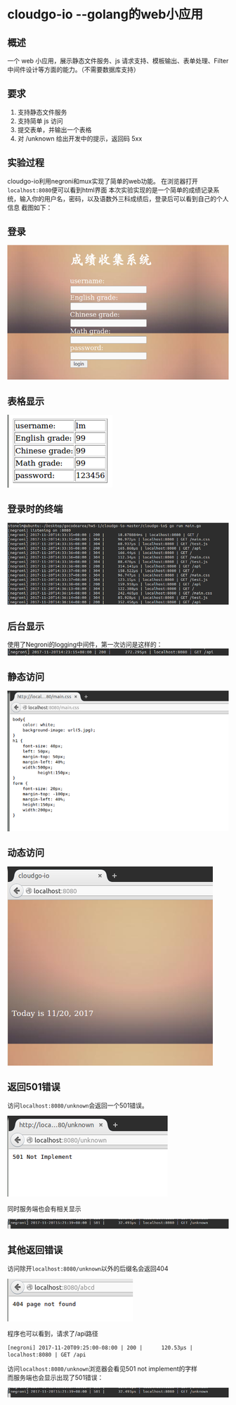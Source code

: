 # cloudgo-io  --golang的web小应用
## 概述
一个 web 小应用，展示静态文件服务、js 请求支持、模板输出、表单处理、Filter 中间件设计等方面的能力。（不需要数据库支持）
## 要求
1.	支持静态文件服务
2.	支持简单 js 访问
3.	提交表单，并输出一个表格
4.	对 /unknown 给出开发中的提示，返回码 5xx

## 实验过程
cloudgo-io利用negroni和mux实现了简单的web功能。
在浏览器打开`localhost:8080`便可以看到html界面
本次实验实现的是一个简单的成绩记录系统，输入你的用户名，密码，以及语数外三科成绩后，登录后可以看到自己的个人信息
截图如下：

## 登录
![](https://github.com/453326526/FuWuJiSuan/blob/master/hw5/cloudgo-io/photos/denglu.png)

## 表格显示
![](https://github.com/453326526/FuWuJiSuan/blob/master/hw5/cloudgo-io/photos/houtai.png)

## 登录时的终端
![](https://github.com/453326526/FuWuJiSuan/blob/master/hw5/cloudgo-io/photos/teminal.png)

## 后台显示
使用了Negroni的logging中间件，第一次访问是这样的：
![](https://github.com/453326526/FuWuJiSuan/blob/master/hw5/cloudgo-io/photos/qingqiu.png)
## 静态访问 

![](https://github.com/453326526/FuWuJiSuan/blob/master/hw5/cloudgo-io/photos/jingtaifw.png)
## 动态访问

![](https://github.com/453326526/FuWuJiSuan/blob/master/hw5/cloudgo-io/photos/dongtai.png)


## 返回501错误
访问`localhost:8080/unknown`会返回一个501错误。

![](https://github.com/453326526/FuWuJiSuan/blob/master/hw5/cloudgo-io/photos/501error.png)

同时服务端也会有相关显示

![](https://github.com/453326526/FuWuJiSuan/blob/master/hw5/cloudgo-io/photos/terminal501.png)

## 其他返回错误
访问除开`localhost:8080/unknown`以外的后缀名会返回404

![](https://github.com/453326526/FuWuJiSuan/blob/master/hw5/cloudgo-io/photos/wufafangwen.png)

 

程序也可以看到，请求了/api路径    
```
[negroni] 2017-11-20T09:25:00-08:00 | 200 | 	 120.53µs | localhost:8080 | GET /api
```
访问`localhost:8080/unknown`浏览器会看见501 not implement的字样    
而服务端也会显示出现了501错误：

![](https://github.com/453326526/FuWuJiSuan/blob/master/hw5/cloudgo-io/photos/terminal501.png)

